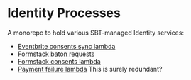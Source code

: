 # Identity Processes

A monorepo to hold various SBT-managed Identity services:
* [Eventbrite consents sync lambda](eventbrite-consents)
* [Formstack baton requests](formstack-baton-requests)
* [Formstack consents lambda](formstack-consents)
* [Payment failure lambda](payment-failure) This is surely redundant?

